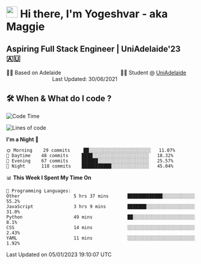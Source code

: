 <h1><img src="https://emojis.slackmojis.com/emojis/images/1531849430/4246/blob-sunglasses.gif?1531849430" width="30"/> Hi there, I'm Yogeshvar - aka Maggie</h1>

## Aspiring Full Stack Engineer | UniAdelaide'23 🇦🇺  
🏂🏻  Based on Adelaide &nbsp;&nbsp;&nbsp;&nbsp;&nbsp;&nbsp;&nbsp;&nbsp;&nbsp;&nbsp;&nbsp;&nbsp;&nbsp;&nbsp;&nbsp;&nbsp;&nbsp;&nbsp;&nbsp;&nbsp;&nbsp;&nbsp;&nbsp;&nbsp;&nbsp;&nbsp;&nbsp;&nbsp;&nbsp;&nbsp;&nbsp;&nbsp;&nbsp;&nbsp;&nbsp;&nbsp;&nbsp;&nbsp;&nbsp;👨‍💻 Student @ [UniAdelaide](https://www.adelaide.edu.au)   &nbsp;&nbsp;&nbsp;&nbsp;&nbsp;&nbsp;&nbsp;&nbsp;&nbsp;&nbsp;&nbsp;&nbsp;&nbsp;&nbsp;&nbsp;&nbsp;&nbsp;&nbsp;&nbsp;&nbsp;&nbsp;&nbsp;&nbsp;&nbsp;&nbsp;&nbsp;&nbsp;&nbsp;&nbsp;&nbsp;&nbsp;Last Updated: 30/06/2021

## 🛠 When & What do I code ?  

<!--START_SECTION:waka-->
![Code Time](http://img.shields.io/badge/Code%20Time-1%2C890%20hrs%2013%20mins-blue)

![Lines of code](https://img.shields.io/badge/From%20Hello%20World%20I%27ve%20Written-2%20Million%20lines%20of%20code-blue)

**I'm a Night 🦉** 

```text
🌞 Morning    29 commits     ██░░░░░░░░░░░░░░░░░░░░░░░   11.07% 
🌆 Daytime    48 commits     ████░░░░░░░░░░░░░░░░░░░░░   18.32% 
🌃 Evening    67 commits     ██████░░░░░░░░░░░░░░░░░░░   25.57% 
🌙 Night      118 commits    ███████████░░░░░░░░░░░░░░   45.04%

```


📊 **This Week I Spent My Time On** 

```text
💬 Programming Languages: 
Other                    5 hrs 37 mins       █████████████░░░░░░░░░░░░   55.2% 
JavaScript               3 hrs 9 mins        ███████░░░░░░░░░░░░░░░░░░   31.0% 
Python                   49 mins             ██░░░░░░░░░░░░░░░░░░░░░░░   8.1% 
CSS                      14 mins             ░░░░░░░░░░░░░░░░░░░░░░░░░   2.43% 
YAML                     11 mins             ░░░░░░░░░░░░░░░░░░░░░░░░░   1.92%

```


 Last Updated on 05/01/2023 19:10:07 UTC
<!--END_SECTION:waka-->
